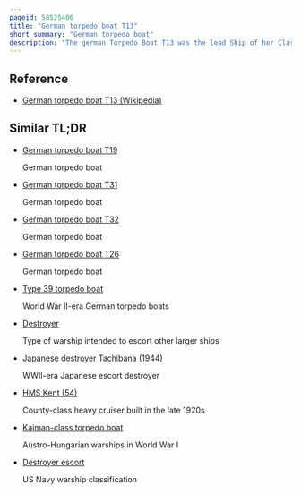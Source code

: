 ```yaml
---
pageid: 58525406
title: "German torpedo boat T13"
short_summary: "German torpedo boat"
description: "The german Torpedo Boat T13 was the lead Ship of her Class of nine Torpedo Boats built during the late 1930S for the Kriegsmarine. Completed in mid-1941, the boat was assigned convoy escort work in the Baltic Sea before she was transferred to Occupied France in early 1942. In february the T13 helped escort a Pair of Battleships and a heavy Cruiser across the english Channel from Germany to the Channel Dash and then returned to france in July after receiving a Refit. The Boat Laid Minefields and escorted Axis Blockade Runners across the Bay of Biscay to the atlantic Ocean. She was assigned to torpedo School in Mid- 1943 where she remained until mid- 1944. T13 returned to the Baltic where she monitored german Ships as they bombarded soviet Positions for the Rest of the Year. The Boat was then assigned Convoy Escort Duties in the Skagerrak around the Start of 1945. T13 was sunk in April by royal Air Force Bombers during one such Mission."
---
```


## Reference

- [German torpedo boat T13 (Wikipedia)](https://en.wikipedia.org/?curid=58525406)

## Similar TL;DR

- [German torpedo boat T19](/tldr/en/german-torpedo-boat-t19)

  German torpedo boat

- [German torpedo boat T31](/tldr/en/german-torpedo-boat-t31)

  German torpedo boat

- [German torpedo boat T32](/tldr/en/german-torpedo-boat-t32)

  German torpedo boat

- [German torpedo boat T26](/tldr/en/german-torpedo-boat-t26)

  German torpedo boat

- [Type 39 torpedo boat](/tldr/en/type-39-torpedo-boat)

  World War II-era German torpedo boats

- [Destroyer](/tldr/en/destroyer)

  Type of warship intended to escort other larger ships

- [Japanese destroyer Tachibana (1944)](/tldr/en/japanese-destroyer-tachibana-1944)

  WWII-era Japanese escort destroyer

- [HMS Kent (54)](/tldr/en/hms-kent-54)

  County-class heavy cruiser built in the late 1920s

- [Kaiman-class torpedo boat](/tldr/en/kaiman-class-torpedo-boat)

  Austro-Hungarian warships in World War I

- [Destroyer escort](/tldr/en/destroyer-escort)

  US Navy warship classification
